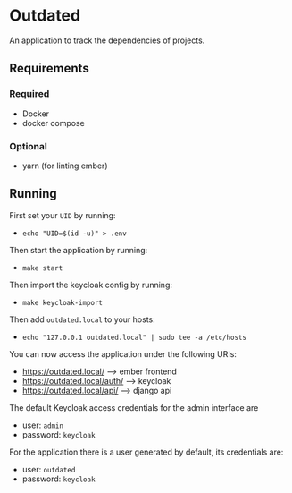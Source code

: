 # Outdated

An application to track the dependencies of projects.

## Requirements

### Required

- Docker
- docker compose

### Optional

- yarn (for linting ember)

## Running

First set your `UID` by running:
- `echo "UID=$(id -u)" > .env`

Then start the application by running:
- `make start`

Then import the keycloak config by running:
- `make keycloak-import`

Then add `outdated.local` to your hosts:
- `echo "127.0.0.1 outdated.local" | sudo tee -a /etc/hosts`

You can now access the application under the following URIs:
 - https://outdated.local/ --> ember frontend
 - https://outdated.local/auth/ --> keycloak
 - https://outdated.local/api/ --> django api

 The default Keycloak access credentials for the admin interface are 
 - user: `admin`
 - password: `keycloak`

 For the application there is a user generated by default, its credentials are:
 - user: `outdated`
 - password: `keycloak`
